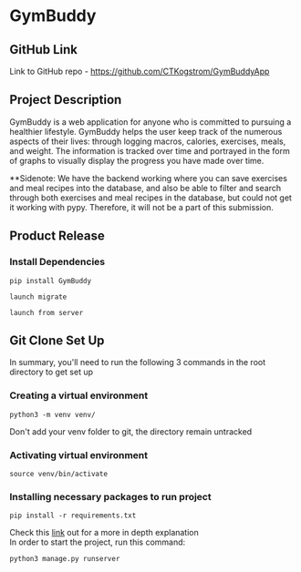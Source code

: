 # GymBuddy
## GitHub Link
Link to GitHub repo - https://github.com/CTKogstrom/GymBuddyApp

## Project Description
GymBuddy is a web application for anyone who is committed to pursuing a healthier lifestyle. GymBuddy helps the user keep track of the numerous aspects of their lives: through logging macros, calories, exercises, meals, and weight. The information is tracked over time and portrayed in the form of graphs to visually display the progress you have made over time.

**Sidenote: We have the backend working where you can save exercises and meal recipes into the database, and also be able to filter and search through both exercises and meal recipes in the database, but could not get it working with pypy. Therefore, it will not be a part of this submission.

## Product Release

### Install Dependencies
```
pip install GymBuddy
```
```
launch migrate
```
```
launch from server
```

## Git Clone Set Up
In summary, you'll need to run the following 3 commands in the root directory to get set up
### Creating a virtual environment
```
python3 -m venv venv/ 
```
Don't add your venv folder to git, the directory remain untracked 
### Activating virtual environment
```
source venv/bin/activate
```
### Installing necessary packages to run project
```
pip install -r requirements.txt
```
Check this [link](https://towardsdatascience.com/virtual-environments-104c62d48c54) out for a more in depth explanation  
  In order to start the project, run this command:
```
python3 manage.py runserver
```
